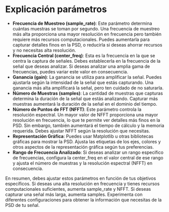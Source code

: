 # Explicación parámetros
* **Frecuencia de Muestreo (sample_rate)**: Este parámetro determina cuántas muestras se toman por segundo. Una frecuencia de muestreo más alta proporciona una mayor resolución en frecuencia pero también requiere más recursos computacionales. Puedes aumentarla para capturar detalles finos en la PSD, o reducirla si deseas ahorrar recursos y no necesitas alta resolución.
* **Frecuencia Central (center_freq)**: Esta es la frecuencia en la que se centra la captura de señales. Debes establecerla en la frecuencia de la señal que deseas analizar. Si deseas analizar una amplia gama de frecuencias, puedes variar este valor en consecuencia.
* **Ganancia (gain)**: La ganancia se utiliza para amplificar la señal. Puedes ajustarla según la intensidad de la señal que estás capturando. Una ganancia más alta amplificará la señal, pero ten cuidado de no saturarla.
* **Número de Muestras (samples)**: La cantidad de muestras que capturas determina la duración de la señal que estás analizando. Capturar más muestras aumentará la duración de la señal en el dominio del tiempo.
* **Número de Puntos de FFT (NFFT)**: Este parámetro controla la resolución espectral. Un mayor valor de NFFT proporciona una mayor resolución en frecuencia, lo que te permite ver detalles más finos en la PSD. Sin embargo, también aumentará el tiempo de cálculo y la memoria requerida. Debes ajustar NFFT según la resolución que necesitas.
* **Representación Gráfica**: Puedes usar Matplotlib u otras bibliotecas gráficas para mostrar la PSD. Ajusta las etiquetas de los ejes, colores y otros aspectos de la representación gráfica según tus preferencias.
* **Rango de Frecuencia Analizado**: Si deseas analizar un rango específico de frecuencias, configura la center_freq en el valor central de ese rango y ajusta el número de muestras y la resolución espectral (NFFT) en consecuencia.

En resumen, debes ajustar estos parámetros en función de tus objetivos específicos. Si deseas una alta resolución en frecuencia y tienes recursos computacionales suficientes, aumenta sample_rate y NFFT. Si deseas capturar una señal más larga, aumenta samples. Experimenta con diferentes configuraciones para obtener la información que necesitas de la PSD de tu señal.